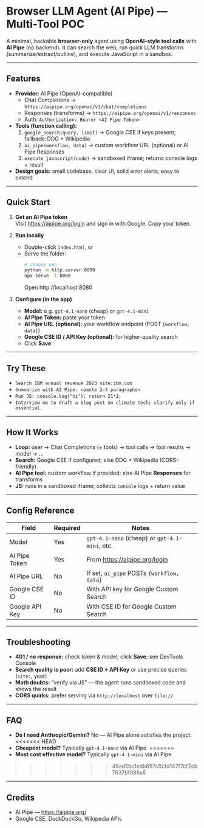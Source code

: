 # Browser LLM Agent (AI Pipe) — Multi-Tool POC

A minimal, hackable **browser-only** agent using **OpenAI-style tool calls** with **AI Pipe** (no backend).
It can search the web, run quick LLM transforms (summarize/extract/outline), and execute JavaScript in a sandbox.

---

## Features

- **Provider:** AI Pipe (OpenAI-compatible)
  - Chat Completions → `https://aipipe.org/openai/v1/chat/completions`
  - Responses (transforms) → `https://aipipe.org/openai/v1/responses`
  - Auth: `Authorization: Bearer <AI Pipe Token>`
- **Tools (function calling):**
  1) `google_search(query, limit)` → Google CSE if keys present; fallback: DDG + Wikipedia  
  2) `ai_pipe(workflow, data)` → custom workflow URL (optional) or AI Pipe Responses  
  3) `execute_javascript(code)` → sandboxed iframe; returns console logs + result
- **Design goals:** small codebase, clear UI, solid error alerts, easy to extend

---

## Quick Start

1. **Get an AI Pipe token**  
   Visit https://aipipe.org/login and sign in with Google. Copy your token.

2. **Run locally**  
   - Double-click `index.html`, or
   - Serve the folder:
     ```bash
     # choose one
     python -m http.server 8080
     npx serve -l 8080
     ```
     Open http://localhost:8080

3. **Configure (in the app)**  
   - **Model:** e.g. `gpt-4.1-nano` (cheap) or `gpt-4.1-mini`  
   - **AI Pipe Token:** paste your token  
   - **AI Pipe URL (optional):** your workflow endpoint (POST `{workflow, data}`)  
   - **Google CSE ID / API Key (optional):** for higher-quality search  
   - Click **Save**

---

## Try These

- `Search IBM annual revenue 2023 site:ibm.com`
- `Summarize with AI Pipe: <paste 2–3 paragraphs>`
- `Run JS: console.log("hi"); return 21*2;`
- `Interview me to draft a blog post on climate tech; clarify only if essential.`

---

## How It Works

- **Loop:** user → Chat Completions (+ tools) → tool calls → tool results → model → …  
- **Search:** Google CSE if configured; else DDG + Wikipedia (CORS-friendly)  
- **AI Pipe tool:** custom workflow if provided; else AI Pipe **Responses** for transforms  
- **JS:** runs in a sandboxed iframe; collects `console` logs + return value

---

## Config Reference

| Field           | Required | Notes                                           |
|-----------------|----------|-------------------------------------------------|
| Model           | Yes      | `gpt-4.1-nano` (cheap) or `gpt-4.1-mini`, etc.  |
| AI Pipe Token   | Yes      | From https://aipipe.org/login                   |
| AI Pipe URL     | No       | If set, `ai_pipe` POSTs `{workflow, data}`     |
| Google CSE ID   | No       | With API key for Google Custom Search           |
| Google API Key  | No       | With CSE ID for Google Custom Search            |

---

## Troubleshooting

- **401 / no response:** check token & model; click **Save**; see DevTools Console  
- **Search quality is poor:** add **CSE ID + API Key** or use precise queries (`site:`, year)  
- **Math doubts:** “verify via JS” — the agent runs sandboxed code and shows the result  
- **CORS quirks:** prefer serving via `http://localhost` over `file://`

---

## FAQ

- **Do I need Anthropic/Gemini?** No — AI Pipe alone satisfies the project.  
<<<<<<< HEAD
- **Cheapest model?** Typically `gpt-4.1-nano` via AI Pipe.
=======
- **Most cost effective model?** Typically `gpt-4.1-mini` via AI Pipe.
>>>>>>> 49ad5bc1adb697c0cfd147f7cf2cb7637bf088a5

---

## Credits

- AI Pipe — https://aipipe.org/  
- Google CSE, DuckDuckGo, Wikipedia APIs
